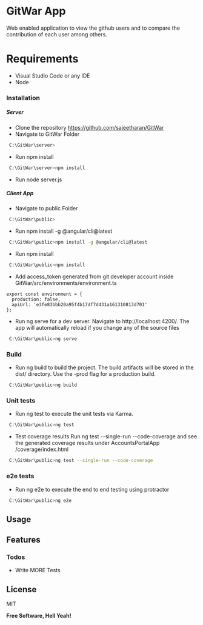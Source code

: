 # GitWar App
Web enabled application to view the github users and to compare the contribution of each
user among others.

# Requirements
  - Visual Studio Code or any IDE
  - Node

### Installation
##### Server
- Clone the repository https://github.com/sajeetharan/GitWar
- Navigate to GitWar Folder
```sh
 C:\GitWar\server>
```
 - Run npm install
```sh
 C:\GitWar\server>npm install
```
 - Run node server.js

##### Client App
 - Navigate to public Folder
```sh
 C:\GitWar\public>
```
 - Run npm install -g @angular/cli@latest
```sh
 C:\GitWar\public>npm install -g @angular/cli@latest
```
 - Run npm install
```sh
 C:\GitWar\public>npm install
```
 - Add access_token generated from git developer account inside GitWar/src/environments/environment.ts
```
export const environment = {
  production: false,
  apiUrl: 'e3fe83bbb20a95f4b17df7d431a161310813d701'
};

```
 - Run ng serve for a dev server. Navigate to http://localhost:4200/. The app will automatically reload if you change any of the source files
```sh
 C:\GitWar\public>ng serve
```
### Build

 - Run ng build to build the project. The build artifacts will be stored in the dist/ directory. Use the -prod flag for a production build.
```sh
 C:\GitWar\public>ng build
```
### Unit tests
 - Run ng test to execute the unit tests via Karma.
```sh
 C:\GitWar\public>ng test
```
  - Test coverage results
Run ng test --single-run --code-coverage and see the generated coverage results under AccountsPortalApp /coverage/index.html
```sh
 C:\GitWar\public>ng test --single-run --code-coverage
```

### e2e tests
 - Run ng e2e  to execute the end to end testing using protractor
```sh
 C:\GitWar\public>ng e2e
```

## Usage
 

## Features

### Todos
 - Write MORE Tests

License
----

MIT

**Free Software, Hell Yeah!**
 
